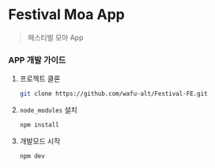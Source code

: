 # Festival Moa App

> 페스티벌 모아 App

### APP 개발 가이드

1. 프로젝트 클론

   ```sh
   git clone https://github.com/wafu-alt/Festival-FE.git
   ```

2. `node_modules` 설치

   ```sh
   npm install
   ```

3. 개발모드 시작

   ```sh
   npm dev
   ```
